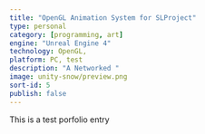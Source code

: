 ```yaml
---
title: "OpenGL Animation System for SLProject"
type: personal
category: [programming, art]
engine: "Unreal Engine 4"
technology: OpenGL, 
platform: PC, test
description: "A Networked "
image: unity-snow/preview.png
sort-id: 5
publish: false
---
```

This is a test porfolio entry